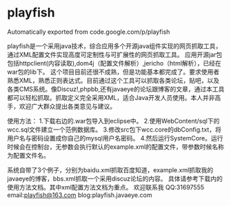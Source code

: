 # playfish
Automatically exported from code.google.com/p/playfish

playfish是一个采用java技术，综合应用多个开源java组件实现的网页抓取工具，通过XML配置文件实现高度可定制性与可扩展性的网页抓取工具。
应用开源jar包包括httpclient(内容读取),dom4j（配置文件解析）,jericho（html解析），已经在war包的lib下。
这个项目目前还很不成熟，但是功能基本都完成了。要求使用者熟悉XML，熟悉正则表达式。目前通过这个工具可以抓取各类论坛，贴吧，以及各类CMS系统。像Discuz!,phpbb,还有javaeye的论坛跟博客的文章，通过本工具都可以轻松抓取。抓取定义完全采用XML，适合Java开发人员使用。本人并非高手，欢迎广大群众提出各类意见与建议。

使用方法：
1.下载右边的.war包导入到eclipse中。
2.使用WebContent/sql下的wcc.sql文件建立一个范例数据库。
3.修改src包下wcc.core的dbConfig.txt，将用户名与密码设置成你自己的mysql用户名密码。 
4.然后运行SystemCore。运行时候会在控制台，无参数会执行默认的example.xml的配置文件，带参数时候名称为配置文件名。

系统自带了3个例子，分别为baidu.xml抓取百度知道，example.xml抓取我的javaeye的博客，bbs.xml抓取一个采用discuz论坛的内容。
具体请参考下载内的使用方法文档。其中xml配置方法文档为重点。
欢迎联系我 QQ:31697555 email:playfish@163.com blog:playfish.javaeye.com
